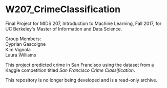 # W207_CrimeClassification
Final Project for MIDS 207, Introduction to Machine Learning, Fall 2017, for UC Berkeley's Master of Information and Data Science.

Group Members:  
Cyprian Gascoigne  
Kim Vignola  
Laura Williams  

This project predicted crime in San Francisco using the dataset from a Kaggle competition titled *San Francisco Crime Classification*.

This repository is no longer being developed and is a read-only archive.


